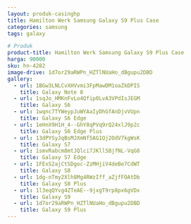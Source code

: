 ```yaml
---
layout: produk-casinghp
title: Hamilton Werk Samsung Galaxy S9 Plus Case
categories: samsung
tags: galaxy

# Produk
product-title: Hamilton Werk Samsung Galaxy S9 Plus Case
harga: 90000
sku: hn-4282
image-drive: 1d7or29aRWPn_HZTlNUaHo_dBgupu2DBD
gallery:
  - url: 1BGw3LNLCvXHVvmi3FpMawDM1oaZkDPIS
    title: Galaxy Note 8
  - url: 1sqJo_HMKnFvLo4Qfip0LvA3VPdIsJEGM
    title: Galaxy S6
  - url: 1wqnc7TYWeypJuWYAaIyDhGfAnDjvVUpn
    title: Galaxy S6 Edge
  - url: 1eHnX9H1H_4--GhY8qPVq9rQ24xlJ9p2c
    title: Galaxy S6 Edge Plus
  - url: 13dPYSyJqBsMJXmNf5AG1Qj2OdV7kgWsK
    title: Galaxy S7
  - url: 1smvRabcm8mtJQlci7JKll5BjfNL-VqG8
    title: Galaxy S7 Edge
  - url: 1FExS2ajCtSDgoc-ZzMHjiV4deBe7CdWT
    title: Galaxy S8
  - url: 1dg-nTmy2Xlh8Mg4RWzIff_aZjfFOAtDb
    title: Galaxy S8 Plus
  - url: 1l3eqQYvg4ZTeAE--9jxgT9rp8px6gVDx
    title: Galaxy S9
  - url: 1d7or29aRWPn_HZTlNUaHo_dBgupu2DBD
    title: Galaxy S9 Plus
---
```

